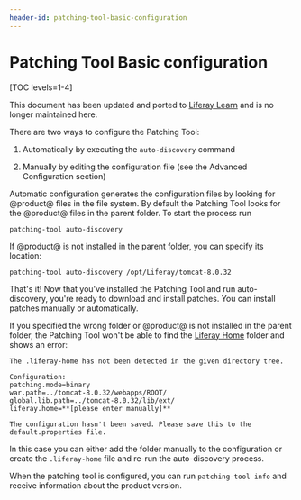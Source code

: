 ```yaml
---
header-id: patching-tool-basic-configuration
---
```


# Patching Tool Basic configuration

[TOC levels=1-4]

<aside class="alert alert-info">
  <span class="wysiwyg-color-blue120">This document has been updated and ported to <a href="https://learn.liferay.com/dxp/7.x/en/installation-and-upgrades/maintaining-a-liferay-dxp-installation/patching-liferay/configuring-the-patching-tool.html">Liferay Learn</a> and is no longer maintained here.</span>
</aside>

There are two ways to configure the Patching Tool:

1. Automatically by executing the `auto-discovery` command

2. Manually by editing the configuration file (see the Advanced Configuration section)

Automatic configuration generates the configuration files by looking for @product@
files in the file system. By default the Patching Tool looks for the @product@
files in the parent folder. To start the process run

    patching-tool auto-discovery

If @product@ is not installed in the parent folder, you can specify its
location: 

    patching-tool auto-discovery /opt/Liferay/tomcat-8.0.32

That's it! Now that you've installed the Patching Tool and run auto-discovery,
you're ready to download and install patches. You can install patches manually
or automatically.

If you specified the wrong folder or @product@ is not installed in the parent
folder, the Patching Tool won't be able to find the [Liferay Home](/docs/7-0/deploy/-/knowledge_base/d/installing-product#liferay-home)
folder and shows an error: 

    The .liferay-home has not been detected in the given directory tree.

    Configuration:
    patching.mode=binary
    war.path=../tomcat-8.0.32/webapps/ROOT/
    global.lib.path=../tomcat-8.0.32/lib/ext/
    liferay.home=**[please enter manually]**

    The configuration hasn't been saved. Please save this to the default.properties file.

In this case you can either add the folder manually to the configuration or
create the `.liferay-home` file and re-run the auto-discovery process.


When the patching tool is configured, you can run `patching-tool info` and receive information about the product version.
